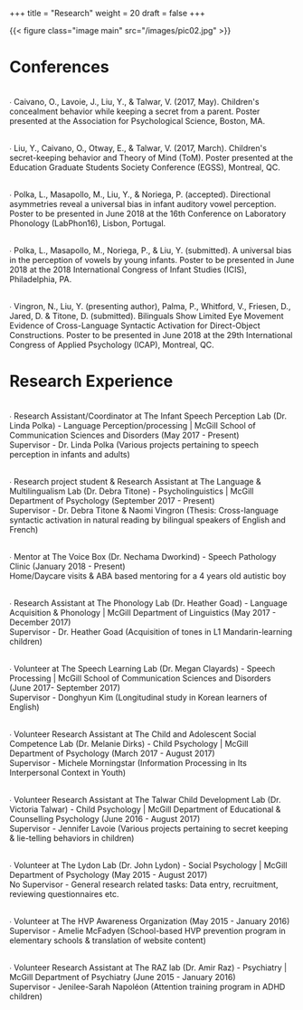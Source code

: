 +++
title = "Research"
weight = 20
draft = false
+++

{{< figure class="image main" src="/images/pic02.jpg" >}}
<h1>Conferences</h1>
<br>∙ Caivano, O., Lavoie, J., Liu, Y., & Talwar, V. (2017, May). Children's concealment behavior while keeping a secret from a parent. Poster presented at the Association for Psychological Science, Boston, MA.

<br>∙ Liu, Y., Caivano, O., Otway, E., & Talwar, V. (2017, March). Children's secret-keeping behavior and Theory of Mind (ToM). Poster presented at the Education Graduate Students Society Conference (EGSS), Montreal, QC.

<br>∙ Polka, L., Masapollo, M., Liu, Y., & Noriega, P. (accepted). Directional asymmetries reveal a universal bias in infant auditory vowel perception. Poster to be presented in June 2018 at the 16th Conference on Laboratory Phonology (LabPhon16), Lisbon, Portugal.

<br>∙ Polka, L., Masapollo, M., Noriega, P., & Liu, Y. (submitted). A universal bias in the perception of vowels by young infants. Poster to be presented in June 2018 at the 2018 International Congress of Infant Studies (ICIS), Philadelphia, PA.

<br>∙ Vingron, N., Liu, Y. (presenting author), Palma, P., Whitford, V., Friesen, D., Jared, D. & Titone, D. (submitted). Bilinguals Show Limited Eye Movement Evidence of Cross-Language Syntactic Activation for Direct-Object Constructions. Poster to be presented in June 2018 at the 29th International Congress of Applied Psychology (ICAP), Montreal, QC.

<p><h1>Research Experience</h1>
<br>∙ Research Assistant/Coordinator at The Infant Speech Perception Lab (Dr. Linda Polka) - Language Perception/processing | McGill School of Communication Sciences and Disorders (May 2017 - Present)
<br>Supervisor - Dr. Linda Polka (Various projects pertaining to speech perception in infants and adults)

<br>∙ Research project student & Research Assistant at The Language & Multilingualism Lab (Dr. Debra Titone) - Psycholinguistics | McGill Department of Psychology (September 2017 - Present)
<br>Supervisor - Dr. Debra Titone & Naomi Vingron (Thesis: Cross-language syntactic activation in natural reading by bilingual speakers of English and French)

<br>∙ Mentor at The Voice Box (Dr. Nechama Dworkind) - Speech Pathology Clinic (January 2018 - Present)
<br>Home/Daycare visits & ABA based mentoring for a 4 years old autistic boy

<br>∙ Research Assistant at The Phonology Lab (Dr. Heather Goad) - Language Acquisition & Phonology | McGill Department of Linguistics (May 2017 - December 2017)
<br>Supervisor - Dr. Heather Goad (Acquisition of tones in L1 Mandarin-learning children) 

<br>∙ Volunteer at The Speech Learning Lab (Dr. Megan Clayards) - Speech Processing | McGill School of Communication Sciences and Disorders (June 2017- September 2017)
<br>Supervisor - Donghyun Kim (Longitudinal study in Korean learners of English) 

<br>∙ Volunteer Research Assistant at The Child and Adolescent Social Competence Lab (Dr. Melanie Dirks) - Child Psychology | McGill Department of Psychology (March 2017 - August 2017)
<br>Supervisor - Michele Morningstar (Information Processing in Its Interpersonal Context in Youth)

<br>∙ Volunteer Research Assistant at The Talwar Child Development Lab (Dr. Victoria Talwar) - Child Psychology | McGill Department of Educational & Counselling Psychology (June 2016 - August 2017)
<br>Supervisor - Jennifer Lavoie (Various projects pertaining to secret keeping & lie-telling behaviors in children)

<br>∙ Volunteer at The Lydon Lab (Dr. John Lydon) - Social Psychology | McGill Department of Psychology (May 2015 - August 2017)
<br>No Supervisor - General research related tasks: Data entry, recruitment, reviewing questionnaires etc.

<br>∙ Volunteer at The HVP Awareness Organization (May 2015 - January 2016)
<br>Supervisor - Amelie McFadyen (School-based HVP prevention program in elementary schools & translation of website content)

<br>∙ Volunteer Research Assistant at The RAZ lab (Dr. Amir Raz) - Psychiatry | McGill Department of Psychiatry (June 2015 - January 2016)
<br>Supervisor - Jenilee-Sarah Napoléon (Attention training program in ADHD children) 


